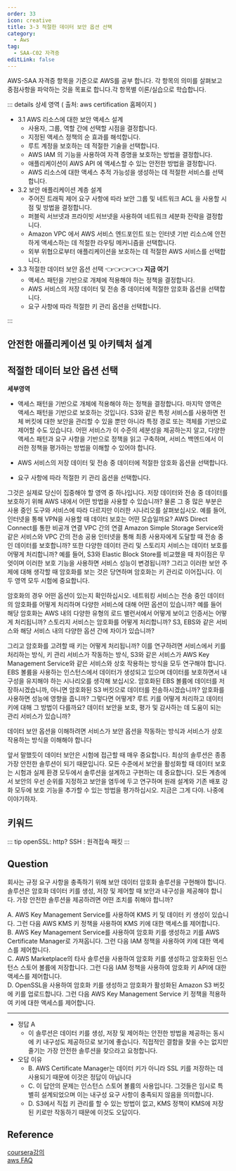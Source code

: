 ```yaml
---
order: 33
icon: creative
title: 3-3 적절한 데이터 보안 옵션 선택
category: 
  - Aws
tag: 
  - SAA-C02 자격증
editLink: false
---
```


AWS-SAA 자격증 항목을 기준으로 AWS를 공부 합니다. 각 항목의 의미를 살펴보고 중점사항을 파악하는 것을 목표로 합니다.각 항목별 이론/실습으로 학습합니다.

::: details 상세 영역 ( 출처: aws certification 홈페이지 )

* 3.1 AWS 리소스에 대한 보안 액세스 설계 
  * 사용자, 그룹, 역할 간에 선택할 시점을 결정합니다.
  * 지정된 액세스 정책의 순 효과를 해석합니다.
  * 루트 계정을 보호하는 데 적절한 기술을 선택합니다.
  * AWS IAM 의 기능을 사용하여 자격 증명을 보호하는 방법을 결정합니다.
  * 애플리케이션이 AWS API 에 액세스할 수 있는 안전한 방법을 결정합니다.
  * AWS 리소스에 대한 액세스 추적 가능성을 생성하는 데 적절한 서비스를 선택합니다.
* 3.2 보안 애플리케이션 계층 설계
  * 주어진 트래픽 제어 요구 사항에 따라 보안 그룹 및 네트워크 ACL 을 사용할 시점 및 방법을
  결정합니다.
  * 퍼블릭 서브넷과 프라이빗 서브넷을 사용하여 네트워크 세분화 전략을 결정합니다.
  * Amazon VPC 에서 AWS 서비스 엔드포인트 또는 인터넷 기반 리소스에 안전하게
  액세스하는 데 적절한 라우팅 메커니즘을 선택합니다.
  * 외부 위협으로부터 애플리케이션을 보호하는 데 적절한 AWS 서비스를 선택합니다.
* 3.3 적절한 데이터 보안 옵션 선택  👈👈👈👈👈 **지금 여기**
  * 액세스 패턴을 기반으로 개체에 적용해야 하는 정책을 결정합니다.
  * AWS 서비스의 저장 데이터 및 전송 중 데이터에 적절한 암호화 옵션을 선택합니다.
  * 요구 사항에 따라 적절한 키 관리 옵션을 선택합니다. 

:::

## 안전한 애플리케이션 및 아키텍처 설계
## 적절한 데이터 보안 옵션 선택
**세부영역**

- 액세스 패턴을 기반으로 개체에 적용해야 하는 정책을 결정합니다.
  마지막 영역은 액세스 패턴을 기반으로 보호하는 것입니다. S3와 같은 특정 서비스를 사용하면 전체 버킷에 대한 보안을 관리할 수 있을 뿐만 아니라 특정 경로 또는 객체를 기반으로 제어할 수도 있습니다. 어떤 서비스가 이 수준의 세분성을 제공하는지 알고, 다양한 액세스 패턴과 요구 사항을 기반으로 정책을 읽고 구축하며, 서비스 백엔드에서 이러한 정책을 평가하는 방법을 이해할 수 있어야 합니다.

- AWS 서비스의 저장 데이터 및 전송 중 데이터에 적절한 암호화 옵션을 선택합니다.
- 요구 사항에 따라 적절한 키 관리 옵션을 선택합니다.

그것은 실제로 당신이 집중해야 할 영역 중 하나입니다. 저장 데이터와 전송 중 데이터를 보호하기 위해 AWS 내에서 어떤 방법을 사용할 수 있습니까? 물론 그 중 많은 부분은 사용 중인 도구와 서비스에 따라 다르지만 이러한 시나리오를 살펴보십시오. 예를 들어, 인터넷을 통해 VPN을 사용할 때 데이터 보호는 어떤 모습일까요? AWS Direct Connect를 통한 비공개 연결 VPC 간의 연결 Amazon Simple Storage Service와 같은 서비스와 VPC 간의 전송 공용 인터넷을 통해 최종 사용자에게 도달할 때 전송 중인 데이터를 보호합니까? 또한 다양한 데이터 관리 및 스토리지 서비스는 데이터 보호를 어떻게 처리합니까? 예를 들어, S3와 Elastic Block Store를 비교했을 때 차이점은 무엇이며 이러한 보호 기능을 사용하면 서비스 성능이 변경됩니까? 그리고 이러한 보안 주제에 대해 생각할 때 암호화를 보는 것은 당연하며 암호화는 키 관리로 이어집니다. 이 두 영역 모두 시험에 중요합니다.

암호화의 경우 어떤 옵션이 있는지 확인하십시오. 네트워킹 서비스는 전송 중인 데이터의 암호화를 어떻게 처리하며 다양한 서비스에 대해 어떤 옵션이 있습니까? 예를 들어 해당 암호화는 AWS 내의 다양한 유형의 로드 밸런서에서 어떻게 보이고 인증서는 어떻게 처리됩니까? 스토리지 서비스는 암호화를 어떻게 처리합니까? S3, EBS와 같은 서비스와 해당 서비스 내의 다양한 옵션 간에 차이가 있습니까?

그리고 암호화를 고려할 때 키는 어떻게 처리됩니까? 이를 연구하려면 서비스에서 키를 처리하는 방식, 키 관리 서비스가 작동하는 방식, S3와 같은 서비스가 AWS Key Management Service와 같은 서비스와 상호 작용하는 방식을 모두 연구해야 합니다. EBS 볼륨을 사용하는 인스턴스에서 데이터가 생성되고 있으며 데이터를 보호하면서 내구성을 유지해야 하는 시나리오를 생각해 보십시오. 암호화된 EBS 볼륨에 데이터를 저장하시겠습니까, 아니면 암호화된 S3 버킷으로 데이터를 전송하시겠습니까? 암호화를 사용하면 성능에 영향을 줍니까? 그렇다면 어떻게? 루트 키를 어떻게 처리하고 데이터 키에 대해 그 방법이 다를까요? 데이터 보안을 보호, 평가 및 감사하는 데 도움이 되는 관리 서비스가 있습니까?

데이터 보안 옵션을 이해하려면 서비스가 보안 옵션을 작동하는 방식과 서비스가 상호 작용하는 방식을 이해해야 합니다

앞서 말했듯이 데이터 보안은 시험에 접근할 때 매우 중요합니다. 최상의 솔루션은 종종 가장 안전한 솔루션이 되기 때문입니다. 모든 수준에서 보안을 활성화할 때 데이터 보호는 시험과 실제 환경 모두에서 솔루션을 설계하고 구현하는 데 중요합니다. 모든 계층에서 보안의 우선 순위를 지정하고 보안을 염두에 두고 연구하며 원래 설계와 기존 배포 강화 모두에 보호 기능을 추가할 수 있는 방법을 평가하십시오. 지금은 그게 다야. 나중에 이야기하자.

## 키워드
::: tip
openSSL: http?
SSH : 원격접속 패킷
:::
## Question

회사는 규정 요구 사항을 충족하기 위해 보안 데이터 암호화 솔루션을 구현해야 합니다. 솔루션은 암호화 데이터 키를 생성, 저장 및 제어할 때 보안과 내구성을 제공해야 합니다. 가장 안전한 솔루션을 제공하려면 어떤 조치를 취해야 합니까?

A. AWS Key Management Service를 사용하여 KMS 키 및 데이터 키 생성이 있습니다. 그런 다음 AWS KMS 키 정책을 사용하여 KMS 키에 대한 액세스를 제어합니다.  
B. AWS Key Management Service를 사용하여 암호화 키를 생성하고 키를 AWS Certificate Manager로 가져옵니다. 그런 다음 IAM 정책을 사용하여 키에 대한 액세스를 제어합니다.  
C. AWS Marketplace의 타사 솔루션을 사용하여 암호화 키를 생성하고 암호화된 인스턴스 스토어 볼륨에 저장합니다. 그런 다음 IAM 정책을 사용하여 암호화 키 API에 대한 액세스를 제어합니다.  
D. OpenSSL을 사용하여 암호화 키를 생성하고 암호화가 활성화된 Amazon S3 버킷에 키를 업로드합니다. 그런 다음 AWS Key Management Service 키 정책을 적용하여 키에 대한 액세스를 제어합니다.  

--- 

* 정답 A
  * 이 솔루션은 데이터 키를 생성, 저장 및 제어하는 ​​안전한 방법을 제공하는 동시에 키 내구성도 제공하므로 보기에 좋습니다. 직접적인 결함을 찾을 수는 없지만 줄기는 가장 안전한 솔루션을 찾으라고 요청합니다.
* 오답 이유
  * B. AWS Certificate Manager는 데이터 키가 아니라 SSL 키를 저장하는 데 사용되기 때문에 이것은 정답이 아닙니다
  * C. 이 답안의 문제는 인스턴스 스토어 볼륨의 사용입니다. 그것들은 임시로 특별히 설계되었으며 이는 내구성 요구 사항이 충족되지 않음을 의미합니다. 
  * D. S3에서 직접 키 관리를 할 수 있는 방법이 없고, KMS 정책이 KMS에 저장된 키로만 작동하기 때문에 이것도 오답이다. 

## Reference

[coursera강의](https://www.coursera.org/learn/aws-certified-solutions-architect-associate)  
[aws FAQ](https://aws.amazon.com/ko/faqs/)